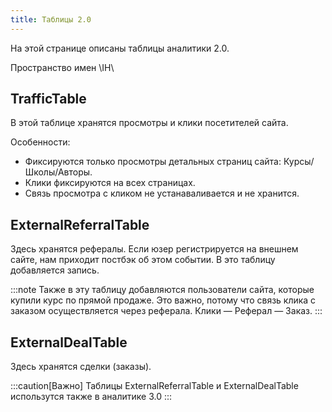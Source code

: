 ```yaml
---
title: Таблицы 2.0
---
```


На этой странице описаны таблицы аналитики 2.0.

Пространство имен \IH\

## TrafficTable
В этой таблице хранятся просмотры и клики посетителей сайта. 

Особенности:
- Фиксируются только просмотры детальных страниц сайта: Курсы/Школы/Авторы.
- Клики фиксируются на всех страницах.
- Связь просмотра с кликом не устанаваливается и не хранится.

## ExternalReferralTable
Здесь хранятся рефералы. Если юзер регистрируется на внешнем сайте, нам приходит постбэк об этом событии. В это таблицу добавляется запись.

:::note
Также в эту таблицу добавляются пользователи сайта, которые купили курс по прямой продаже. Это важно, потому что связь клика с заказом осуществляется через реферала. Клики — Реферал — Заказ.
:::

## ExternalDealTable
Здесь хранятся сделки (заказы).

:::caution[Важно]
Таблицы ExternalReferralTable и ExternalDealTable использутся также в&nbsp;аналитике&nbsp;3.0
:::
